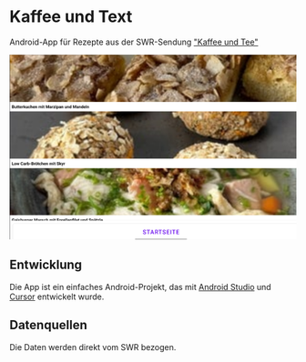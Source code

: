 # Kaffee und Text

Android-App für Rezepte aus der SWR-Sendung ["Kaffee und Tee"](https://www.swr.de/video/sendungen-a-z/kaffee-oder-tee/rezepte/index.html)

![Screenshot](screenshot.png)

## Entwicklung

Die App ist ein einfaches Android-Projekt, das mit [Android Studio](https://developer.android.com/studio) und [Cursor](https://www.cursor.com/) entwickelt wurde.

## Datenquellen

Die Daten werden direkt vom SWR bezogen.



